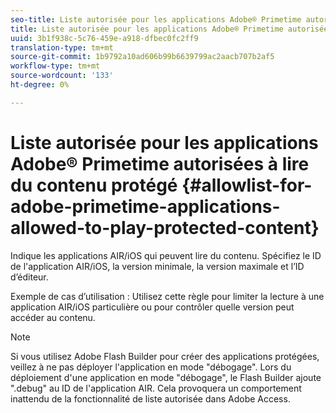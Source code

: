 ```yaml
---
seo-title: Liste autorisée pour les applications Adobe® Primetime autorisées à lire du contenu protégé
title: Liste autorisée pour les applications Adobe® Primetime autorisées à lire du contenu protégé
uuid: 3b1f938c-5c76-459e-a918-dfbec0fc2ff9
translation-type: tm+mt
source-git-commit: 1b9792a10ad606b99b6639799ac2aacb707b2af5
workflow-type: tm+mt
source-wordcount: '133'
ht-degree: 0%

---
```



# Liste autorisée pour les applications Adobe® Primetime autorisées à lire du contenu protégé {#allowlist-for-adobe-primetime-applications-allowed-to-play-protected-content}

Indique les applications AIR/iOS qui peuvent lire du contenu. Spécifiez le ID de l&#39;application AIR/iOS, la version minimale, la version maximale et l’ID d’éditeur.

Exemple de cas d’utilisation : Utilisez cette règle pour limiter la lecture à une application AIR/iOS particulière ou pour contrôler quelle version peut accéder au contenu.

>[!NOTE]
>
>Si vous utilisez Adobe Flash Builder pour créer des applications protégées, veillez à ne pas déployer l&#39;application en mode &quot;débogage&quot;. Lors du déploiement d&#39;une application en mode &quot;débogage&quot;, le Flash Builder ajoute &quot;.debug&quot; au ID de l&#39;application AIR. Cela provoquera un comportement inattendu de la fonctionnalité de liste autorisée dans Adobe Access.

